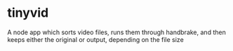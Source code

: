 # tinyvid
A node app which sorts video files, runs them through handbrake, and then keeps either the original or output, depending on the file size
